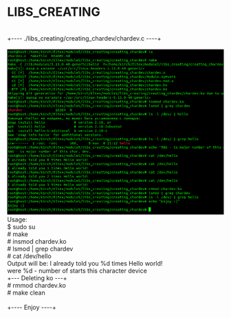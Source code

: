 # LIBS_CREATING
<br>
+---- ./libs_creating/creating_chardev/chardev.c ----+<br>
<br>
<img src="image1.jpg"></img><br>
Usage:<br>
$ sudo su<br>
# make<br>
# insmod chardev.ko<br>
# lsmod | grep chardev<br>
# cat /dev/hello<br>
Output will be: I already told you %d times Hello world!<br>
were %d - number of starts this character device<br>
+--- Deleting ko ---+<br>
# rmmod chardev.ko<br>
# make clean<br>
<br>
+---- Enjoy ----+
